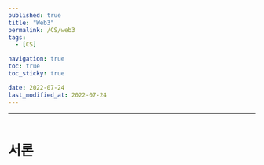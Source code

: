 ```yaml
---
published: true
title: "Web3"
permalink: /CS/web3
tags:
  - [CS]

navigation: true
toc: true
toc_sticky: true

date: 2022-07-24
last_modified_at: 2022-07-24
---
```

****
![]()


# 서론 